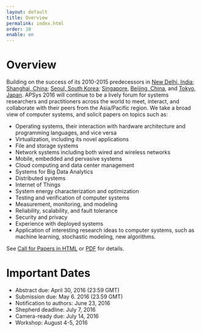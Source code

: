 ```yaml
---
layout: default
title: Overview
permalink: index.html
order: 10 
enable: on
---
```


<!---
Date: 28 Feb 2016
Author: Jingyu Yang
Purpose: To build a website for APSys 2016 for Dr. Cui.
Copy From: Takahiro, who is the author of APSys2015.
--->

# Overview
Building on the success of its 2010-2015
predecessors in
[New Delhi, India](http://conferences.sigcomm.org/sigcomm/2010/APSys.php);
[Shanghai, China](http://apsys11.ucsd.edu/);
[Seoul, South Korea](http://apsys2012.kaist.ac.kr/);
[Singapore](http://apsys13.sutd.edu.sg/),
[Beijing, China](http://acs.ict.ac.cn/apsys2014/), and [Tokyo, Japan](http://www.sslab.ics.keio.ac.jp/apsys2015/).
APSys 2016 will continue to be a lively
forum for systems researchers and practitioners across the world to meet, interact, and
collaborate with their peers from the Asia/Pacific region.
We take a broad view of computer systems, and solicit papers on topics such as:

* Operating systems, their interaction with hardware architecture and programming languages, and vice versa
* Virtualization, including its novel applications
* File and storage systems
* Network systems including both wired and wireless networks
* Mobile, embedded and pervasive systems
* Cloud computing and data center management
* Systems for Big Data Analytics 
* Distributed systems
* Internet of Things
* System energy characterization and optimization 
* Testing and verification of computer systems
* Measurement, monitoring, and modeling
* Reliability, scalability, and fault tolerance
* Security and privacy
* Experience with deployed systems
* Application of interesting research ideas to computer systems, such as machine learning, stochastic modeling, new algorithms.

See [Call for Papers in HTML](call_for_papers.html) or [PDF]({{site.baseurl}}/assets/APSys16CFP.pdf) for details.


# Important Dates

* Abstract due: April 30, 2016 (23:59 GMT)
* Submission due: May 6. 2016 (23.59 GMT)
* Notification to authors: June 23, 2016
* Shepherd deadline: July 7, 2016
* Camera-ready due: July 14, 2016
* Workshop: August 4-5, 2016
